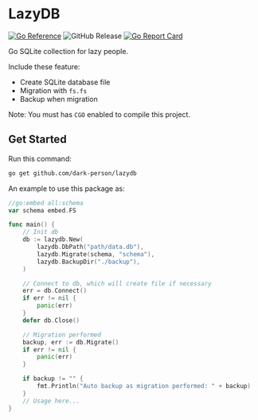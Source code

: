 # LazyDB
[![Go Reference](https://pkg.go.dev/badge/github.com/dark-person/lazydb.svg)](https://pkg.go.dev/github.com/dark-person/lazydb)
![GitHub Release](https://img.shields.io/github/v/release/dark-person/lazydb?sort=date)
[![Go Report Card](https://goreportcard.com/badge/gojp/goreportcard)](https://goreportcard.com/report/github.com/dark-person/lazydb)

Go SQLite collection for lazy people.

Include these feature:

- Create SQLite database file
- Migration with `fs.fs`
- Backup when migration

Note: You must has `CGO` enabled to compile this project.

## Get Started

Run this command:

```bash
go get github.com/dark-person/lazydb
```

An example to use this package as:

```go
//go:embed all:schema
var schema embed.FS

func main() {
    // Init db
    db := lazydb.New(
        lazydb.DbPath("path/data.db"),
        lazydb.Migrate(schema, "schema"),
        lazydb.BackupDir("./backup"),
    )

    // Connect to db, which will create file if necessary
    err = db.Connect()
    if err != nil {
        panic(err)
    }
    defer db.Close()

    // Migration performed
    backup, err := db.Migrate()
    if err != nil {
        panic(err)
    }

    if backup != "" {
        fmt.Println("Auto backup as migration performed: " + backup)
    }
    // Usage here...
}
```
